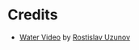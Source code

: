 # Credits

- [Water Video](https://www.pexels.com/video/the-surface-of-the-water-is-very-smooth-7385122/) by [Rostislav Uzunov](https://www.pexels.com/@rostislav/)

